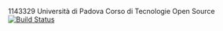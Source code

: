1143329 Università di Padova Corso di Tecnologie Open Source
[![Build Status](https://travis-ci.com/BroHPotato/Assignment-2-TOS.svg?branch=master)](https://travis-ci.com/BroHPotato/Assignment-2-TOS)
